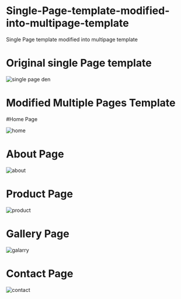 # Single-Page-template-modified-into-multipage-template
Single Page template modified into multipage template

# Original single Page template

![single page den](https://user-images.githubusercontent.com/92413748/141263802-0e401806-22ea-4ddc-a621-a1d8b29c2e2a.png)

# Modified Multiple Pages Template
#Home Page

![home](https://user-images.githubusercontent.com/92413748/141264036-339f119b-0995-4dfb-bc2b-836b11f72f1f.png)

# About Page

![about](https://user-images.githubusercontent.com/92413748/141264124-67a599a5-9cf3-4980-970e-136cc99a0095.png)

# Product Page

![product](https://user-images.githubusercontent.com/92413748/141264246-c258a261-c93a-49dc-bac3-3cdb54ce9c58.png)

# Gallery Page

![galarry](https://user-images.githubusercontent.com/92413748/141264417-a3150d5c-3acb-4cfa-9ce5-5c7ce35e8b5a.png)

# Contact Page

![contact](https://user-images.githubusercontent.com/92413748/141264473-a1e3a576-b0c7-4299-9611-e8d46a7fbd3e.png)

